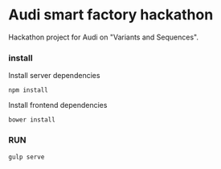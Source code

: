 # Audi smart factory hackathon

Hackathon project for Audi on "Variants and Sequences".

### install

Install server dependencies
```
npm install
```

Install frontend dependencies

```
bower install
```

### RUN
```
gulp serve
```

